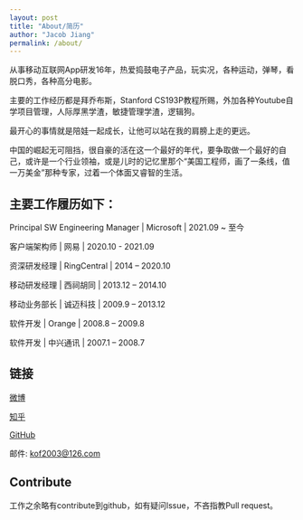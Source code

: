```yaml
---
layout: post
title: "About/简历"
author: "Jacob Jiang"
permalink: /about/
---
```


从事移动互联网App研发16年，热爱捣鼓电子产品，玩实况，各种运动，弹琴，看脱口秀，各种高分电影。

主要的工作经历都是拜乔布斯，Stanford CS193P教程所赐，外加各种Youtube自学项目管理，人际厚黑学渣，敏捷管理学渣，逻辑狗。

最开心的事情就是陪娃一起成长，让他可以站在我的肩膀上走的更远。

中国的崛起无可阻挡，很自豪的活在这一个最好的年代，要争取做一个最好的自己，或许是一个行业领袖，或是儿时的记忆里那个“美国工程师，画了一条线，值一万美金”那种专家，过着一个体面又睿智的生活。

## 主要工作履历如下：

Principal SW Engineering Manager | Microsoft | 2021.09 ~ 至今

客户端架构师 | 网易 | 2020.10 - 2021.09

资深研发经理 | RingCentral | 2014 – 2020.10

移动研发经理 | 西祠胡同 | 2013.12 – 2014.10

移动业务部长 | 诚迈科技 | 2009.9 – 2013.12

软件开发 | Orange | 2008.8 – 2009.8

软件开发 | 中兴通讯 | 2007.1 – 2008.7

## 链接

[微博](https://weibo.com/jacobjiangwei)

[知乎](https://www.zhihu.com/people/jacobjiangwei)

[GitHub](https://github.com/jacobjiangwei)

邮件: <kof2003@126.com>


## Contribute
工作之余略有contribute到github，如有疑问Issue，不吝指教Pull request。

